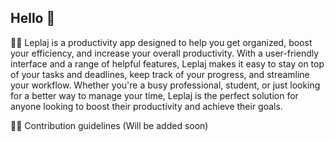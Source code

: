 ## Hello 👋
🙋‍♀️ Leplaj is a productivity app designed to help you get organized, boost your efficiency, and increase your overall productivity. With a user-friendly interface and a range of helpful features, Leplaj makes it easy to stay on top of your tasks and deadlines, keep track of your progress, and streamline your workflow. Whether you're a busy professional, student, or just looking for a better way to manage your time, Leplaj is the perfect solution for anyone looking to boost their productivity and achieve their goals.

👩‍💻 Contribution guidelines (Will be added soon)
